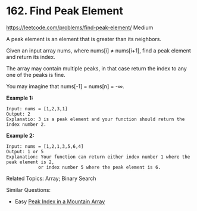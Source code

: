 # 162. Find Peak Element
<https://leetcode.com/problems/find-peak-element/>
Medium

A peak element is an element that is greater than its neighbors.

Given an input array nums, where nums[i] ≠ nums[i+1], find a peak element and return its index.

The array may contain multiple peaks, in that case return the index to any one of the peaks is fine.

You may imagine that nums[-1] = nums[n] = -∞.

**Example 1:**

    Input: nums = [1,2,3,1]
    Output: 2
    Explanatio: 3 is a peak element and your function should return the index number 2.

**Example 2:**

    Input: nums = [1,2,1,3,5,6,4]
    Output: 1 or 5 
    Explanation: Your function can return either index number 1 where the peak element is 2, 
                or index number 5 where the peak element is 6.

Related Topics: Array; Binary Search

Similar Questions: 
* Easy [Peak Index in a Mountain Array](https://leetcode.com/problems/peak-index-in-a-mountain-array/)